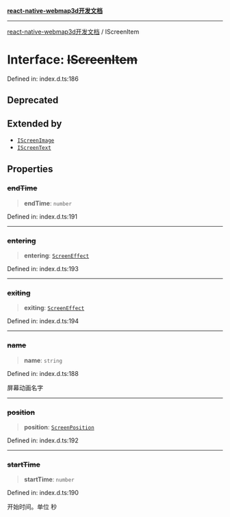 [**react-native-webmap3d开发文档**](../README.md)

***

[react-native-webmap3d开发文档](../globals.md) / IScreenItem

# Interface: ~~IScreenItem~~

Defined in: index.d.ts:186

## Deprecated

## Extended by

- [`IScreenImage`](IScreenImage.md)
- [`IScreenText`](IScreenText.md)

## Properties

### ~~endTime~~

> **endTime**: `number`

Defined in: index.d.ts:191

***

### ~~entering~~

> **entering**: [`ScreenEffect`](ScreenEffect.md)

Defined in: index.d.ts:193

***

### ~~exiting~~

> **exiting**: [`ScreenEffect`](ScreenEffect.md)

Defined in: index.d.ts:194

***

### ~~name~~

> **name**: `string`

Defined in: index.d.ts:188

屏幕动画名字

***

### ~~position~~

> **position**: [`ScreenPosition`](../enumerations/ScreenPosition.md)

Defined in: index.d.ts:192

***

### ~~startTime~~

> **startTime**: `number`

Defined in: index.d.ts:190

开始时间。单位 秒
